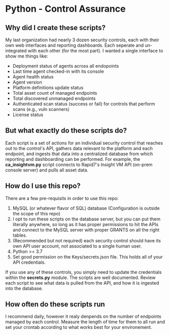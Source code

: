 # Python - Control Assurance

## Why did I create these scripts?

My last organization had nearly 3 dozen security controls, each with their own web interfaces and reporting dashboards. Each seperate and un-integrated with each other (for the most part). I wanted a single interface to show me things like:

* Deployment status of agents across all endopoints
* Last time agent checked-in with its console
* Agent health status
* Agent version
* Platform definitions update status
* Total asset count of managed endpoints
* Total discovered unmanaged endpoints
* Authenticated scan status (success or fail) for controls that perform scans (e.g., vuln scanners)
* License status

## But what exactly do these scripts do?

Each script is a set of actions for an individual security control that reaches out to the control's API, gathers data relevant to the platform and each endpoint, and ingests that data into a centralized database from which reporting and dashboarding can be performed.  For example, the **ca_insightvm.py** script connects to Rapid7's Insight VM API (on-prem console server) and pulls all asset data.

## How do I use this repo?

There are a few pre-requisits in order to use this repo:

1. MySQL (or whatever flavor of SQL) database (Configuration is outside the scope of this repo)
2. I opt to run these scripts on the database server, but you can put them literally anywhere, so long as it has proper permissions to hit the APIs and connect to the MySQL server with proper GRANTS on all the right tables.
3. (Recommended but not required) each security control should have its own API user account, not associated to a single human user.
4. Python >= 3.7
5. Set good permission on the Keys/secrets.json file.  This holds all of your API credentials.

If you use any of these controls, you simply need to update the credentials within the **secrets.py** module. The scripts are well documented. Review each script to see what data is pulled from the API, and how it is ingested into the database.

## How often do these scripts run

I recommend daily, however it realy denpends on the number of endpoints managed by each control. Measure the length of time for them to all run and set your crontab according to what works best for your environement.
